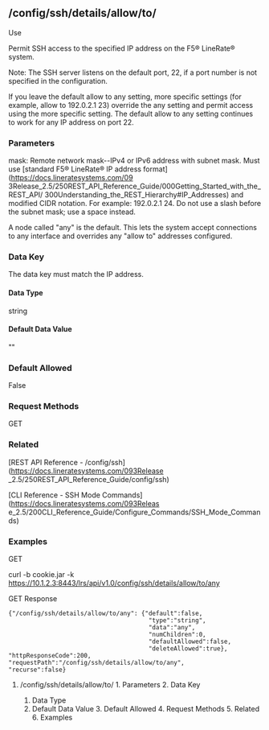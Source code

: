 ## /config/ssh/details/allow/to/<mask>

Use

Permit SSH access to the specified IP address on the F5® LineRate® system.

Note: The SSH server listens on the default port, 22, if a port number is not
specified in the configuration.

If you leave the default allow to any setting, more specific settings (for
example, allow to 192.0.2.1 23) override the any setting and permit access
using the more specific setting. The default allow to any setting continues to
work for any IP address on port 22.

### Parameters

mask: Remote network mask--IPv4 or IPv6 address with subnet mask. Must use
[standard F5® LineRate® IP address format](https://docs.lineratesystems.com/09
3Release_2.5/250REST_API_Reference_Guide/000Getting_Started_with_the_REST_API/
300Understanding_the_REST_Hierarchy#IP_Addresses) and modified CIDR notation.
For example: 192.0.2.1 24. Do not use a slash before the subnet mask; use a
space instead.

A node called "any" is the default. This lets the system accept connections to
any interface and overrides any "allow to" addresses configured.

### Data Key

The data key must match the IP address.

#### Data Type

string

#### Default Data Value

""

### Default Allowed

False

### Request Methods

GET

### Related

[REST API Reference - /config/ssh](https://docs.lineratesystems.com/093Release
_2.5/250REST_API_Reference_Guide/config/ssh)

[CLI Reference - SSH Mode Commands](https://docs.lineratesystems.com/093Releas
e_2.5/200CLI_Reference_Guide/Configure_Commands/SSH_Mode_Commands)

### Examples

GET

curl -b cookie.jar -k
https://10.1.2.3:8443/lrs/api/v1.0/config/ssh/details/allow/to/any

GET Response

    
    {"/config/ssh/details/allow/to/any": {"default":false,
                                           "type":"string",
                                           "data":"any",
                                           "numChildren":0,
                                           "defaultAllowed":false,
                                           "deleteAllowed":true},
    "httpResponseCode":200,
    "requestPath":"/config/ssh/details/allow/to/any",
    "recurse":false}

  1. /config/ssh/details/allow/to/<mask>
    1. Parameters
    2. Data Key
      1. Data Type
      2. Default Data Value
    3. Default Allowed
    4. Request Methods
    5. Related
    6. Examples

